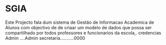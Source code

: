 # SGIA
Este Projecto fala dum sistema de Gestão de Informacao Academica de Alunos com objectivo de de criaar um modelo de dados que possa ser compartilhado por todos professores e funcionarios da escola,.
credencias Admin ....Admin
secretaria...........0000 


